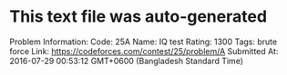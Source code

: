 # This text file was auto-generated

Problem Information:
Code: 25A
Name: IQ test
Rating: 1300
Tags: brute force
Link: https://codeforces.com/contest/25/problem/A
Submitted At: 2016-07-29 00:53:12 GMT+0600 (Bangladesh Standard Time)